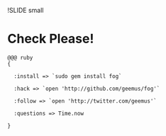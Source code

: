 !SLIDE small
# Check Please! #

    @@@ ruby
    {

      :install => `sudo gem install fog`

      :hack => `open 'http://github.com/geemus/fog'`

      :follow => `open 'http://twitter.com/geemus'`

      :questions => Time.now

    }
